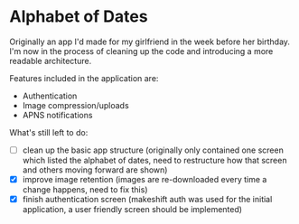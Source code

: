 # Alphabet of Dates

Originally an app I'd made for my girlfriend in the week before her birthday. 
I'm now in the process of cleaning up the code and introducing a more readable architecture.

Features included in the application are:

- Authentication
- Image compression/uploads
- APNS notifications

What's still left to do: 

- [ ] clean up the basic app structure (originally only contained one screen which listed the alphabet of dates, need to restructure how that screen and others moving forward are shown)
- [x] improve image retention (images are re-downloaded every time a change happens, need to fix this)
- [x] finish authentication screen (makeshift auth was used for the initial application, a user friendly screen should be implemented)
